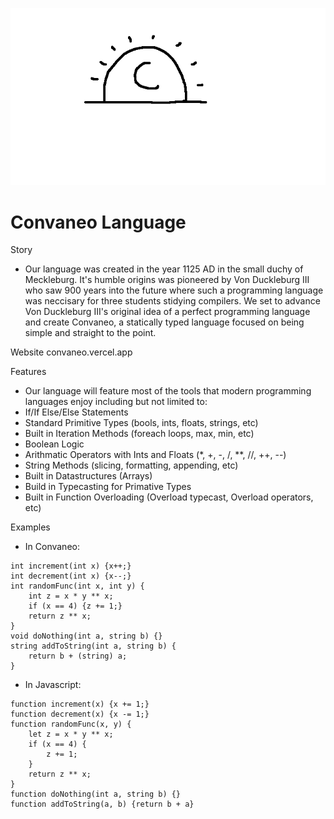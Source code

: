 ![logo](docs/logo.png)
# Convaneo Language
Story
- Our language was created in the year 1125 AD in the small duchy of Meckleburg. It's humble origins was pioneered by Von Duckleburg III who saw 900 years into the future where such a programming language was neccisary for three students stidying compilers. We set to advance Von Duckleburg III's original idea of a perfect programming language and create Convaneo, a statically typed language focused on being simple and straight to the point.

Website 
convaneo.vercel.app

Features
- Our language will feature most of the tools that modern programming languages enjoy including but not limited to:
- If/If Else/Else Statements
- Standard Primitive Types (bools, ints, floats, strings, etc)
- Built in Iteration Methods (foreach loops, max, min, etc)
- Boolean Logic
- Arithmatic Operators with Ints and Floats (*, +, -, /, **, //, ++, --)
- String Methods (slicing, formatting, appending, etc)
- Built in Datastructures (Arrays)
- Build in Typecasting for Primative Types
- Built in Function Overloading (Overload typecast, Overload operators, etc)

Examples
- In Convaneo: 
```
int increment(int x) {x++;}
int decrement(int x) {x--;}
int randomFunc(int x, int y) {
	int z = x * y ** x;
  	if (x == 4) {z += 1;}
	return z ** x;
}
void doNothing(int a, string b) {}
string addToString(int a, string b) {
	return b + (string) a;
}
```

- In Javascript: 
```
function increment(x) {x += 1;}
function decrement(x) {x -= 1;}
function randomFunc(x, y) {
  	let z = x * y ** x;
  	if (x == 4) {
  		z += 1;
	}
  	return z ** x;
}
function doNothing(int a, string b) {}
function addToString(a, b) {return b + a}
```